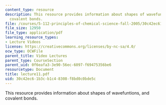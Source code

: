 ```yaml
---
content_type: resource
description: This resource provides information about shapes of wavefuntions, and
  covalent bonds.
file: /courses/5-112-principles-of-chemical-science-fall-2005/30c42ec61b3cb1c48308f8bd0c0bde5c_lecture11.pdf
file_size: 12950
file_type: application/pdf
learning_resource_types:
- Lecture Videos
license: https://creativecommons.org/licenses/by-nc-sa/4.0/
ocw_type: OCWFile
parent_title: Video Lectures
parent_type: CourseSection
parent_uid: 0f6eafa3-3e90-56ec-6097-f69475356be6
resourcetype: Document
title: lecture11.pdf
uid: 30c42ec6-1b3c-b1c4-8308-f8bd0c0bde5c
---
```

This resource provides information about shapes of wavefuntions, and covalent bonds.